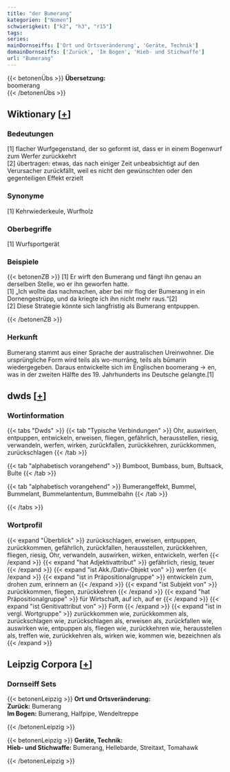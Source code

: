 ```yaml
---
title: "der Bumerang"
kategorien: ["Nomen"]
schwierigkeit: ["k2", "h3", "r15"]
tags:
series:
mainDornseiffs: ['Ort und Ortsveränderung', 'Geräte, Technik']
domainDornseiffs: ['Zurück', 'Im Bogen', 'Hieb- und Stichwaffe']
url: "Bumerang"
---
```


{{< betonenÜbs >}}
**Übersetzung:**  
boomerang  
{{< /betonenÜbs >}}

## Wiktionary [[+](https://de.wiktionary.org/wiki/Bumerang)]

### Bedeutungen
[1] flacher Wurfgegenstand, der so geformt ist, dass er in einem Bogenwurf zum Werfer zurückkehrt  
[2] übertragen: etwas, das nach einiger Zeit unbeabsichtigt auf den Verursacher zurückfällt, weil es nicht den gewünschten oder den gegenteiligen Effekt erzielt  

### Synonyme
[1] Kehrwiederkeule, Wurfholz  

### Oberbegriffe
[1] Wurfsportgerät  

### Beispiele
{{< betonenZB >}}
[1] Er wirft den Bumerang und fängt ihn genau an derselben Stelle, wo er ihn geworfen hatte.  
[1] „Ich wollte das nachmachen, aber bei mir flog der Bumerang in ein Dornengestrüpp, und da kriegte ich ihn nicht mehr raus.“[2]  
[2] Diese Strategie könnte sich langfristig als Bumerang entpuppen.  

{{< /betonenZB >}}
### Herkunft
Bumerang stammt aus einer Sprache der australischen Ureinwohner. Die ursprüngliche Form wird teils als wo-murrāng, teils als būmarin wiedergegeben. Daraus entwickelte sich im Englischen boomerang → en, was in der zweiten Hälfte des 19. Jahrhunderts ins Deutsche gelangte.[1]  



## dwds [[+](https://www.dwds.de/wb/Bumerang)]

### Wortinformation
{{< tabs "Dwds" >}}
{{< tab "Typische Verbindungen" >}}
Ohr, auswirken, entpuppen, entwickeln, erweisen, fliegen, gefährlich, herausstellen, riesig, verwandeln, werfen, wirken, zurückfallen, zurückkehren, zurückkommen, zurückschlagen
{{< /tab >}}

{{< tab "alphabetisch vorangehend" >}}
Bumboot, Bumbass, bum, Bultsack, Bulte
{{< /tab >}}

{{< tab "alphabetisch vorangehend" >}}
Bumerangeffekt, Bummel, Bummelant, Bummelantentum, Bummelbahn
{{< /tab >}}

{{< /tabs >}}

### Wortprofil
{{< expand "Überblick" >}} zurückschlagen, erweisen, entpuppen, zurückkommen, gefährlich, zurückfallen, herausstellen, zurückkehren, fliegen, riesig, Ohr, verwandeln, auswirken, wirken, entwickeln, werfen {{< /expand >}}
{{< expand "hat Adjektivattribut" >}} gefährlich, riesig, teuer {{< /expand >}}
{{< expand "ist Akk./Dativ-Objekt von" >}} werfen {{< /expand >}}
{{< expand "ist in Präpositionalgruppe" >}} entwickeln zum, drohen zum, erinnern an {{< /expand >}}
{{< expand "ist Subjekt von" >}} zurückkommen, fliegen, zurückkehren {{< /expand >}}
{{< expand "hat Präpositionalgruppe" >}} für Wirtschaft, auf ich, auf er {{< /expand >}}
{{< expand "ist Genitivattribut von" >}} Form {{< /expand >}}
{{< expand "ist in vergl. Wortgruppe" >}} zurückkommen wie, zurückkommen als, zurückschlagen wie, zurückschlagen als, erweisen als, zurückfallen wie, auswirken wie, entpuppen als, fliegen wie, zurückkehren wie, herausstellen als, treffen wie, zurückkehren als, wirken wie, kommen wie, bezeichnen als {{< /expand >}}

## Leipzig Corpora [[+](https://corpora.uni-leipzig.de/en/res?word=Bumerang&corpusId=deu_newscrawl-public_2018)]

### Dornseiff Sets
{{< betonenLeipzig >}}
**Ort und Ortsveränderung:**  
**Zurück:** Bumerang  
**Im Bogen:** Bumerang, Halfpipe, Wendeltreppe  

{{< /betonenLeipzig >}}


{{< betonenLeipzig >}}
**Geräte, Technik:**  
**Hieb- und Stichwaffe:** Bumerang, Hellebarde, Streitaxt, Tomahawk  

{{< /betonenLeipzig >}}
